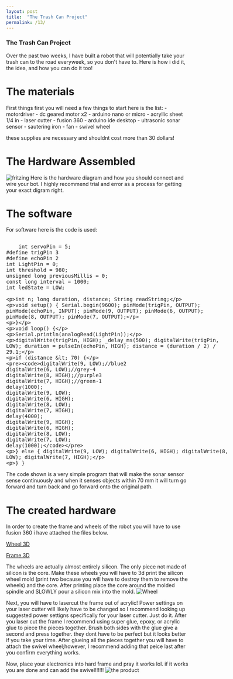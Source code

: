 ```yaml
---
layout: post
title:  "The Trash Can Project"
permalink: /13/
---
```

 
### The Trash Can Project

Over the past two weeks, I have built a robot that will potentially take your trash can to the road everyweek, so you don't have to. Here is how i did it, the idea, and how you can do it too!

<h1> The materials</h1>
<p1> First things first you will need a few things to start here is the list:
	- motordriver
	- dc geared motor x2
	- arduino nano or micro
	- acryllic sheet 1/4 in
	- laser cutter
	- fusion 360
	- arduino ide desktop
	- ultrasonic sonar sensor
	- sautering iron
	- fan
	- swivel wheel


these supplies are necessary and shouldnt cost more than 30 dollars! 
</p1>
<h1>The Hardware Assembled</h1>
<img src="2019-08-07.png" alt="fritzing">
Here is the hardware diagram and how you should connect and wire your bot. I highly recommend trial and error as a process for getting your exact digram right. 

<h1>The software</h1>
For software here is the code is used:
<xmp>
	int servoPin = 5;
#define trigPin 3
#define echoPin 2
int LightPin = 0;
int threshold = 980;
unsigned long previousMillis = 0;
const long interval = 1000;
int ledState = LOW;


int n;
long duration, distance;
String readString;


void setup() {
  Serial.begin(9600);
  pinMode(trigPin, OUTPUT);
  pinMode(echoPin, INPUT);
  pinMode(9, OUTPUT);
  pinMode(6, OUTPUT);
  pinMode(8, OUTPUT);
  pinMode(7, OUTPUT);
 

}

void loop() {

  Serial.println(analogRead(LightPin));

  digitalWrite(trigPin, HIGH);
  _delay_ms(500);
  digitalWrite(trigPin, LOW);
  duration = pulseIn(echoPin, HIGH);
  distance = (duration / 2) / 29.1;
  
  if (distance < 70) {

    digitalWrite(9, LOW);//blue2
    digitalWrite(6, LOW);//grey-4
    digitalWrite(8, HIGH);//purple3
    digitalWrite(7, HIGH);//green-1
    delay(1000); 
    digitalWrite(9, LOW);
    digitalWrite(6, HIGH);
    digitalWrite(8, LOW);
    digitalWrite(7, HIGH);
    delay(4000); 
    digitalWrite(9, HIGH);
    digitalWrite(6, HIGH);
    digitalWrite(8, LOW);
    digitalWrite(7, LOW);
    delay(1000);
    
    
    


  }
  else {
    digitalWrite(9, LOW);
    digitalWrite(6, HIGH);
    digitalWrite(8, LOW);
    digitalWrite(7, HIGH);

  }
}
</xmp>

The code shown is a very simple program that will make the sonar sensor sense continuously and when it senses objects within 70 mm it will turn go forward and turn back and go forward onto the original path. 

<h1> The created hardware </h1>
In order to create the frame and wheels of the robot you will have to use fusion 360 i have attached the files below. 

[Wheel 3D](https://a360.co/2MOxa5W)

[Frame 3D](https://a360.co/2OJWAUI)

The wheels are actually almost entirely silicon. The only piece not made of silicon is the core. Make these wheels you will have to 3d print the silicon wheel mold (print two because you will have to destroy them to remove the wheels) and the core. After printing place the core around the molded spindle and SLOWLY pour a silicon mix into the mold. 
<img src="IMG_6753.JPG" alt="Wheel">


Next, you will have to lasercut the frame out of acrylic! Power settings on your laser cutter will likely have to be changed so I recommend looking up suggested power settigns specifically for your laser cutter.
Just do it. 
After you laser cut the frame I recommend using super glue, epoxy, or acrylic glue to piece the pieces together. Brush both sides with the glue give a second and press together. they dont have to be perfect but it looks better if you take your time. 
After glueing all the pieces together you will have to attach the swivel wheel;however, I recommend adding that peice last after you confirm everything works.

Now, place your electronics into hard frame and pray it works lol.
if it works you are done and can add the swivel!!!!!!
<img src="IMG_6754" alt="the product">

